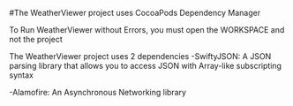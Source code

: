 

#The WeatherViewer project uses CocoaPods Dependency Manager

To Run WeatherViewer without Errors, you must open the WORKSPACE and not the project

The WeatherViewer project uses 2 dependencies
-SwiftyJSON: A JSON parsing library that allows you to access JSON with Array-like  subscripting syntax

-Alamofire: An Asynchronous Networking library
